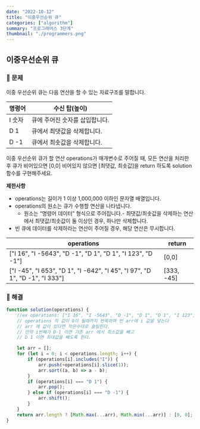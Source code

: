 ```yaml
---
date: "2022-10-12"
title: "이중우선순위 큐"
categories: ["algorithm"]
summary: "프로그래머스 3단계"
thumbnail: "./programmers.png"
---
```


## 이중우선순위 큐

### 🧩 문제

이중 우선순위 큐는 다음 연산을 할 수 있는 자료구조를 말합니다.

<table>
  <thead>
  <tr>
    <th>명령어</th>
    <th>수신 탑(높이)</th>
  </tr>
</thead>
  <tbody>
    <tr>
      <td>I 숫자	</td>
      <td>큐에 주어진 숫자를 삽입합니다.</td>
    </tr>
      <tr>
      <td>D 1</td>
      <td>큐에서 최댓값을 삭제합니다.</td>
    </tr>
      </tr>
      <tr>
      <td>D -1</td>
      <td>
        큐에서 최솟값을 삭제합니다.
        </td>
    </tr>
  </tbody>
</table>

이중 우선순위 큐가 할 연산 operations가 매개변수로 주어질 때, 모든 연산을 처리한 후 큐가 비어있으면 [0,0] 비어있지 않으면 [최댓값, 최솟값]을 return 하도록 solution 함수를 구현해주세요.

<b>제한사항</b>

- operations는 길이가 1 이상 1,000,000 이하인 문자열 배열입니다.
- operations의 원소는 큐가 수행할 연산을 나타냅니다.
  - 원소는 “명령어 데이터” 형식으로 주어집니다.- 최댓값/최솟값을 삭제하는 연산에서 최댓값/최솟값이 둘 이상인 경우, 하나만 삭제합니다.
- 빈 큐에 데이터를 삭제하라는 연산이 주어질 경우, 해당 연산은 무시합니다.

<table>
  <thead>
  <tr>
    <th>operations</th>
    <th>return</th>
  </tr>
</thead>
<tbody>
  <tr>
    <td>["I 16", "I -5643", "D -1", "D 1", "D 1", "I 123", "D -1"]	</td>
    <td>[0,0]</td>
  </tr>
    <tr>
    <td>["I -45", "I 653", "D 1", "I -642", "I 45", "I 97", "D 1", "D -1", "I 333"]</td>
    <td>[333, -45]</td>
  </tr>
</tbody>

</table>

### 💬 해결

```js
function solution(operations) {
	//ex operations: ["I 16", "I -5643", "D -1", "D 1", "D 1", "I 123", "D -1"]
	// operations 의 값이 0이 될때까지 반복하며 빈 arr에 i 값을 넣는다
	// arr 에 값이 있다면 작은수대로 솔팅한다.
	// 만약 i번째가 D-1 이면 기존 arr 에서 최소값을 빼고
	// D 1 이면 최대값을 빼도록 한다.

	let arr = [];
	for (let i = 0; i < operations.length; i++) {
		if (operations[i].includes("I")) {
			arr.push(+operations[i].slice(1));
			arr.sort((a, b) => a - b);
		}
		if (operations[i] === "D 1") {
			arr.pop();
		} else if (operations[i] === "D -1") {
			arr.shift();
		}
	}
	return arr.length ? [Math.max(...arr), Math.min(...arr)] : [0, 0];
}
```
